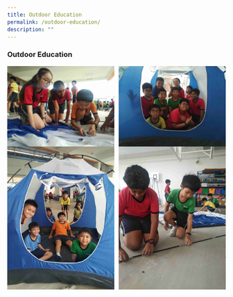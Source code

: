 ```yaml
---
title: Outdoor Education
permalink: /outdoor-education/
description: ""
---
```

### **Outdoor Education**

<img src="/images/oe1.jpg" style="width:49%" align=left>
<img src="/images/oe2.jpg" style="width:49%" align=right>

<br><br><br><br>
<br><br><br><br>

<img src="/images/oe3.jpg" style="width:49%" align=left>
<img src="/images/oe4.jpg" style="width:49%" align=right>